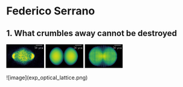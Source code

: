# Federico Serrano

## 1. What crumbles away cannot be destroyed
<p float="left">
  <img src="/exp_optical_lattice.png" width="100" />
  <img src="/gp_optical_lattice.png" width="100" /> 
  <img src="/twa_optical_lattice.png" width="100" />
</p>
![image](exp_optical_lattice.png)
